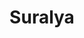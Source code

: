 ---
title: Suralya
crosslinks:
- gonewild
- redditgetsdrawn
- gonewildcurvy
- gonewildcolor
- LatinasGW
- gonewildcouples
- livven
- drawme
- AreolasGW
- ArtGW
- AgentMulder3rd
- GoneErotic
- asstastic
---